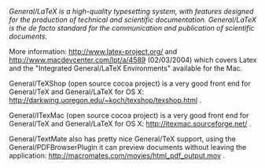 *General/LaTeX is a high-quality typesetting system, with features designed for the production of technical and scientific documentation. General/LaTeX is the de facto standard for the communication and publication of scientific documents.*

More information: http://www.latex-project.org/ and http://www.macdevcenter.com/lpt/a/4589 (02/03/2004) which covers Latex and the "Integrated General/LaTeX Environments" available for the Mac.

General/TeXShop (open source cocoa project) is a very good front end for General/TeX and General/LaTeX for OS X: http://darkwing.uoregon.edu/~koch/texshop/texshop.html .

General/ITexMac (open source cocoa project) is a very good front end for General/TeX and General/LaTeX for OS X: http://itexmac.sourceforge.net/ .

General/TextMate also has pretty nice General/TeX support, using the General/PDFBrowserPlugin it can preview documents without leaving the application: http://macromates.com/movies/html_pdf_output.mov .